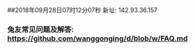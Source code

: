##2018年09月28日07时12分07秒 新址: 142.93.36.157
### 兔友常见问题及解答: https://github.com/wanggonging/d/blob/w/FAQ.md
